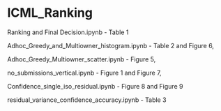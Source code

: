 # ICML_Ranking

Ranking and Final Decision.ipynb - Table 1

Adhoc_Greedy_and_Multiowner_histogram.ipynb - Table 2 and Figure 6, 

Adhoc_Greedy_Multiowner_scatter.ipynb - Figure 5, 

no_submissions_vertical.ipynb - Figure 1 and Figure 7, 

Confidence_single_iso_residual.ipynb - Figure 8 and Figure 9

residual_variance_confidence_accuracy.ipynb - Table 3
